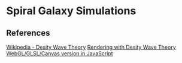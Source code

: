 # Spiral Galaxy Simulations

## References
[Wikipedia - Desity Wave Theory](https://en.wikipedia.org/wiki/Density_wave_theory)
[Rendering with Desity Wave Theory](http://beltoforion.de/article.php?a=spiral_galaxy_renderer&hl=en&p=compiling&s=idLinks#idLinks)
[WebGL/GLSL/Canvas version in JavaScript](http://www.bartoos.net/galaxy-v1/index.html)